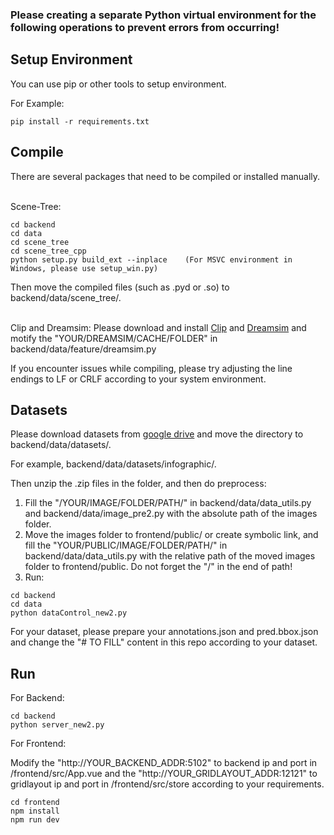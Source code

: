 ### Please creating a separate Python virtual environment for the following operations to prevent errors from occurring!

Setup Environment
----------
You can use pip or other tools to setup environment.

For Example:
```
pip install -r requirements.txt
```



Compile
----------
There are several packages that need to be compiled or installed manually.

\
Scene-Tree:
```
cd backend
cd data
cd scene_tree
cd scene_tree_cpp
python setup.py build_ext --inplace    (For MSVC environment in Windows, please use setup_win.py)
```
Then move the compiled files (such as .pyd or .so) to backend/data/scene_tree/.

\
Clip and Dreamsim:
Please download and install [Clip](https://github.com/openai/CLIP) and [Dreamsim](https://github.com/ssundaram21/dreamsim) and motify the "YOUR/DREAMSIM/CACHE/FOLDER" in backend/data/feature/dreamsim.py

If you encounter issues while compiling, please try adjusting the line endings to LF or CRLF according to your system environment.

Datasets
----------
Please download datasets from [google drive](https://drive.google.com/drive/folders/1jF78HZ7N9InjYdQcnqcn698wLIqqC93K?usp=sharing) and move the directory to backend/data/datasets/.

For example, backend/data/datasets/infographic/.

Then unzip the .zip files in the folder, and then do preprocess:
1. Fill the "/YOUR/IMAGE/FOLDER/PATH/" in backend/data/data_utils.py and backend/data/image_pre2.py with the absolute path of the images folder.
2. Move the images folder to frontend/public/ or create symbolic link, and fill the "YOUR/PUBLIC/IMAGE/FOLDER/PATH/" in backend/data/data_utils.py with the relative path of the moved images folder to frontend/public. Do not forget the "/" in the end of path!
3. Run:
```
cd backend
cd data
python dataControl_new2.py
```

For your dataset, please prepare your annotations.json and pred.bbox.json and change the "# TO FILL" content in this repo according to your dataset.

Run
----------
For Backend:

```
cd backend
python server_new2.py
```

For Frontend:

Modify the "http://YOUR_BACKEND_ADDR:5102" to backend ip and port in /frontend/src/App.vue and the "http://YOUR_GRIDLAYOUT_ADDR:12121" to gridlayout ip and port in /frontend/src/store according to your requirements.
```
cd frontend
npm install
npm run dev
```